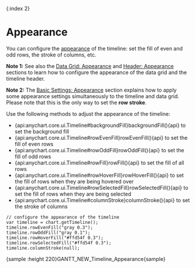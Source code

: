{:index 2}
# Appearance

You can configure the [appearance](../../Appearance_Settings) of the timeline: set the fill of even and odd rows, the stroke of columns, etc.

**Note 1:** See also the [Data Grid: Appearance](../Data_Grid/Appearance) and [Header: Appearance](Header#appearance) sections to learn how to configure the appearance of the data grid and the timeline header.

**Note 2:** The [Basic Settings: Appearance](../Basic_Settings#rows_and_columns) section explains how to apply some appearance settings simultaneously to the timeline and data grid. Please note that this is the only way to set the **row stroke**.

Use the following methods to adjust the appearance of the timeline:

* {api:anychart.core.ui.Timeline#backgroundFill}backgroundFill(){api} to set the background fill
* {api:anychart.core.ui.Timeline#rowEvenFill}rowEvenFill(){api} to set the fill of even rows
* {api:anychart.core.ui.Timeline#rowOddFill}rowOddFill(){api} to set the fill of odd rows
* {api:anychart.core.ui.Timeline#rowFill}rowFill(){api} to set the fill of all rows
* {api:anychart.core.ui.Timeline#rowHoverFill}rowHoverFill(){api} to set the fill of rows when they are being hovered over
* {api:anychart.core.ui.Timeline#rowSelectedFill}rowSelectedFill(){api} to set the fill of rows when they are being selected
* {api:anychart.core.ui.Timeline#columnStroke}columnStroke(){api} to set the stroke of columns


```
// configure the appearance of the timeline
var timeline = chart.getTimeline();
timeline.rowEvenFill("gray 0.3");
timeline.rowOddFill("gray 0.1");
timeline.rowHoverFill("#ffd54f 0.3");
timeline.rowSelectedFill("#ffd54f 0.3");
timeline.columnStroke(null);
```

{sample :height 220}GANTT\_NEW\_Timeline\_Appearance{sample}